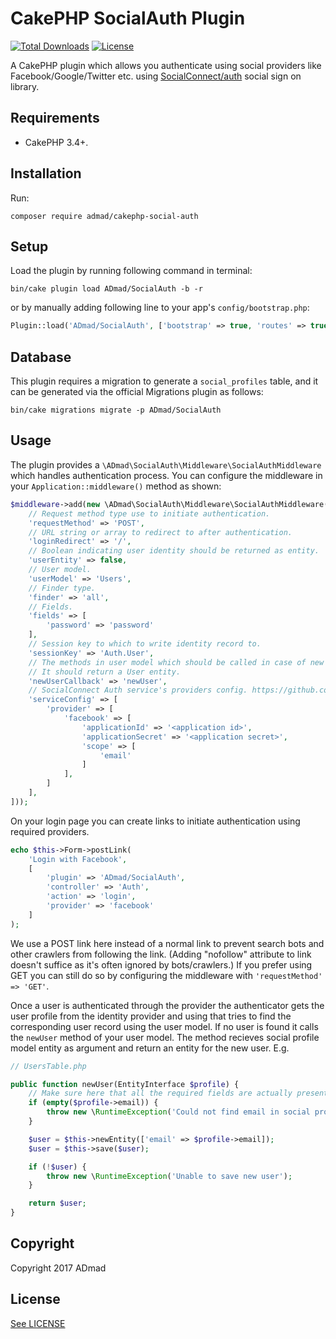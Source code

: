 CakePHP SocialAuth Plugin
=========================

[![Total Downloads](https://img.shields.io/packagist/dt/ADmad/cakephp-social-auth.svg?style=flat-square)](https://packagist.org/packages/admad/cakephp-social-auth)
[![License](https://img.shields.io/badge/license-MIT-blue.svg?style=flat-square)](LICENSE)

A CakePHP plugin which allows you authenticate using social providers like
Facebook/Google/Twitter etc. using [SocialConnect/auth](https://github.com/SocialConnect/auth)
social sign on library.

Requirements
------------

* CakePHP 3.4+.

Installation
------------

Run:

```
composer require admad/cakephp-social-auth
```

Setup
-----

Load the plugin by running following command in terminal:

```
bin/cake plugin load ADmad/SocialAuth -b -r
```

or by manually adding following line to your app's `config/bootstrap.php`:

```php
Plugin::load('ADmad/SocialAuth', ['bootstrap' => true, 'routes' => true]);
```

Database
--------

This plugin requires a migration to generate a `social_profiles` table, and it
can be generated via the official Migrations plugin as follows:

```shell
bin/cake migrations migrate -p ADmad/SocialAuth
```

Usage
-----

The plugin provides a `\ADmad\SocialAuth\Middleware\SocialAuthMiddleware` which handles authentication process.
You can configure the middleware in your `Application::middleware()` method as shown:

```php
$middleware->add(new \ADmad\SocialAuth\Middleware\SocialAuthMiddleware([
    // Request method type use to initiate authentication.
    'requestMethod' => 'POST',
    // URL string or array to redirect to after authentication.
    'loginRedirect' => '/',
    // Boolean indicating user identity should be returned as entity.
    'userEntity' => false,
    // User model.
    'userModel' => 'Users',
    // Finder type.
    'finder' => 'all',
    // Fields.
    'fields' => [
        'password' => 'password'
    ],
    // Session key to which to write identity record to.
    'sessionKey' => 'Auth.User',
    // The methods in user model which should be called in case of new user.
    // It should return a User entity.
    'newUserCallback' => 'newUser',
    // SocialConnect Auth service's providers config. https://github.com/SocialConnect/auth/blob/master/README.md
    'serviceConfig' => [
        'provider' => [
            'facebook' => [
                'applicationId' => '<application id>',
                'applicationSecret' => '<application secret>',
                'scope' => [
                    'email'
                ]
            ],
        ]
    ],
]));
```

On your login page you can create links to initiate authentication using required
providers.

```php
echo $this->Form->postLink(
    'Login with Facebook',
    [
        'plugin' => 'ADmad/SocialAuth',
        'controller' => 'Auth',
        'action' => 'login',
        'provider' => 'facebook'
    ]
);
```

We use a POST link here instead of a normal link to prevent search bots and other
crawlers from following the link. (Adding "nofollow" attribute to link doesn't
suffice as it's often ignored by bots/crawlers.) If you prefer using GET you can
still do so by configuring the middleware with `'requestMethod' => 'GET'`.

Once a user is authenticated through the provider the authenticator gets the user
profile from the identity provider and using that tries to find the corresponding
user record using the user model. If no user is found it calls the `newUser` method
of your user model. The method recieves social profile model entity as argument
and return an entity for the new user. E.g.

```php
// UsersTable.php

public function newUser(EntityInterface $profile) {
    // Make sure here that all the required fields are actually present
    if (empty($profile->email)) {
        throw new \RuntimeException('Could not find email in social profile.');
    }

    $user = $this->newEntity(['email' => $profile->email]);
    $user = $this->save($user);

    if (!$user) {
        throw new \RuntimeException('Unable to save new user');
    }

    return $user;
}
```

Copyright
---------
Copyright 2017 ADmad

License
-------
[See LICENSE](LICENSE.txt)
